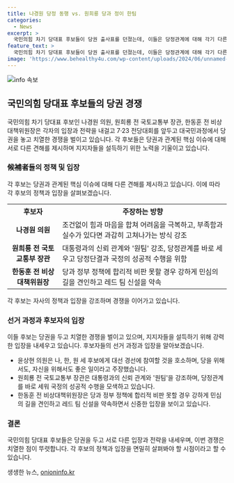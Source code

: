 ```yaml
---
title: 나경원 당정 동행 vs. 원희룡 당과 정이 한팀
categories:
  - News
excerpt: >
  국민의힘 차기 당대표 후보들이 당권 출사표를 던졌는데, 이들은 당정관계에 대해 각기 다른 해법을 내놓았다. 나경원 의원은 당정동행을 강조하며 당정일체로 미숙한 정치를 비판했고, 원희룡 전 국토부 장관은 당정관계 재정립과 원팀 강조했다. 한동훈 전 비대위원장을 지지하는 표가 높아지면서 비한 주자들의 약진 가능성이 제기되고, 여전히 80%로 압도적인 당심 비율과 결선투표제가 관건으로 지목됐다.
feature_text: >
  국민의힘 차기 당대표 후보들이 당권 출사표를 던졌는데, 이들은 당정관계에 대해 각기 다른 해법을 내놓았다. 나경원 의원은 당정동행을 강조하며 당정일체로 미숙한 정치를 비판했고, 원희룡 전 국토부 장관은 당정관계 재정립과 원팀 강조했다. 한동훈 전 비대위원장을 지지하는 표가 높아지면서 비한 주자들의 약진 가능성이 제기되고, 여전히 80%로 압도적인 당심 비율과 결선투표제가 관건으로 지목됐다.
image: 'https://www.behealthy4u.com/wp-content/uploads/2024/06/unnamed-file.png'
---
```


<p><img src="https://www.behealthy4u.com/wp-content/uploads/2024/06/unnamed-file.png" alt="info 속보" /></p>

<h2 data-ke-size="size26">국민의힘 당대표 후보들의 당권 경쟁</h2>

<p data-ke-size="size16">국민의힘 차기 당대표 후보인 나경원 의원, 원희룡 전 국토교통부 장관, 한동훈 전 비상대책위원장은 각자의 입장과 전략을 내걸고 7·23 전당대회를 앞두고 대국민과정에서 당권을 놓고 치열한 경쟁을 벌이고 있습니다. 각 후보들은 당권과 관계된 핵심 이슈에 대해 서로 다른 견해를 제시하며 지지자들을 설득하기 위한 노력을 기울이고 있습니다.</p>

<h3 data-ke-size="size22">候補者들의 정책 및 입장</h3>

<p data-ke-size="size16">각 후보는 당권과 관계된 핵심 이슈에 대해 다른 견해를 제시하고 있습니다. 이에 따라 각 후보의 정책과 입장을 살펴보겠습니다.</p>

<table>
    <tr>
        <th>후보자</th>
        <th>주장하는 방향</th>
    </tr>
    <tr>
        <td style="text-align: center; height: 17px;"><b>나경원 의원</b></td>
        <td>조건없이 힘과 마음을 합쳐 어려움을 극복하고, 부족함과 실수가 있다면 과감히 고쳐나가는 방식 강조</td>
    </tr>
    <tr>
        <td style="text-align: center; height: 17px;"><b>원희룡 전 국토교통부 장관</b></td>
        <td>대통령과의 신뢰 관계와 '원팀' 강조, 당정관계를 바로 세우고 당정단결과 국정의 성공적 수행을 위함</td>
    </tr>
    <tr>
        <td style="text-align: center; height: 17px;"><b>한동훈 전 비상대책위원장</b></td>
        <td>당과 정부 정책에 합리적 비판 못할 경우 강하게 민심의 길을 견인하고 레드 팀 신설을 약속</td>
    </tr>
</table>

<p data-ke-size="size16">각 후보는 자사의 정책과 입장을 강조하며 경쟁을 이어가고 있습니다.</p>

<h3 data-ke-size="size22">선거 과정과 후보자의 입장</h3>

<p data-ke-size="size16">이들 후보는 당권을 두고 치열한 경쟁을 벌이고 있으며, 지지자들을 설득하기 위해 강력한 입장을 내세우고 있습니다. 후보자들의 선거 과정과 입장을 알아보겠습니다.</p>

<ul>
    <li>윤상현 의원은 나, 한, 원 세 후보에게 대선 경선에 참여할 것을 호소하며, 당을 위해서도, 자신을 위해서도 좋은 일이라고 주장했습니다.</li>
    <li>원희룡 전 국토교통부 장관은 대통령과의 신뢰 관계와 '원팀'을 강조하며, 당정관계를 바로 세워 국정의 성공적 수행을 모색하고 있습니다.</li>
    <li>한동훈 전 비상대책위원장은 당과 정부 정책에 합리적 비판 못할 경우 강하게 민심의 길을 견인하고 레드 팀 신설을 약속하면서 신중한 입장을 보이고 있습니다.</li>
</ul>

<h3 data-ke-size="size22">결론</h3>

<p data-ke-size="size16">국민의힘 당대표 후보들은 당권을 두고 서로 다른 입장과 전략을 내세우며, 이번 경쟁은 치열한 점이 뚜렷합니다. 각 후보의 정책과 입장을 면밀히 살펴봐야 할 시점이라고 할 수 있습니다.</p>
생생한 뉴스, <a href="https://onioninfo.kr" rel="dofollow">onioninfo.kr</a>


